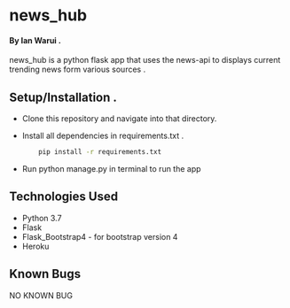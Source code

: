 # news_hub

#### By Ian Warui .
news_hub is a python flask app that uses the news-api to displays current trending news form various sources .

## Setup/Installation .
* Clone this repository and navigate into that directory.
* Install all dependencies in requirements.txt .

    ```bash
        pip install -r requirements.txt
    ```
* Run python manage.py in terminal to run the app

## Technologies Used
+ Python 3.7
+ Flask
+ Flask_Bootstrap4 - for bootstrap version 4
+ Heroku 

## Known Bugs
  NO KNOWN BUG
